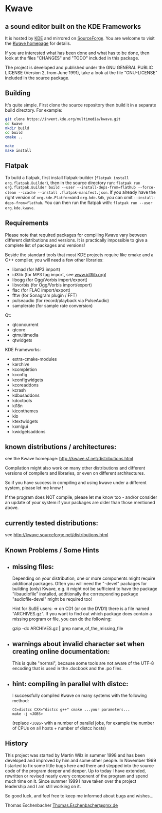 # Kwave
## a sound editor built on the KDE Frameworks

It is hosted by [KDE](https://invent.kde.org/multimedia/kwave) and
mirrored on [SourceForge](https://sourceforge.net/projects/kwave/).
You are welcome to visit the
[Kwave homepage](http://kwave.sourceforge.net) for details.

If you are interested what has been done and what has to be done, then
look at the files "CHANGES" and "TODO" included in this package.

The project is developed and published under the GNU GENERAL PUBLIC LICENSE
(Version 2, from June 1991), take a look at the file "GNU-LICENSE" included
in the source package.

## Building

It's quite simple. First clone the source repository then build it in a
separate build directory.
For example:

``` bash
git clone https://invent.kde.org/multimedia/kwave.git
cd kwave
mkdir build
cd build
cmake ..

make
make install
```

## Flatpak

To build a flatpak, first install flatpak-builder
(`flatpak install org.flatpak.Builder`), then in the source directory run:
`flatpak run org.flatpak.Builder build --user --install-deps-from=flathub --force-clean --ccache --install .flatpak-manifest.json`.
If you already have the right version of `org.kde.Platform`and `org.kde.Sdk`,
you can omit `--install-deps-from=flathub`. You can then run the flatpak with:
`flatpak run --user org.kde.kwave`.

## Requirements

Please note that required packages for compiling Kwave vary between
different distributions and versions. It is practically impossible
to give a complete list of packages and versions!

Beside the standard tools that most KDE projects require like cmake
and a C++ compiler, you will need a few other libraries:

- libmad (for MP3 import)
- id3lib (for MP3 tag import, see www.id3lib.org)
- libogg (for Ogg/Vorbis import/export)
- libvorbis (for Ogg/Vorbis import/export)
- flac (for FLAC import/export)
- fftw (for Sonagram plugin / FFT)
- pulseaudio (for record/playback via PulseAudio)
- samplerate (for sample rate conversion)

Qt:
  - qtconcurrent
  - qtcore
  - qtmultimedia
  - qtwidgets

KDE Frameworks:
  - extra-cmake-modules
  - karchive
  - kcompletion
  - kconfig
  - kconfigwidgets
  - kcoreaddons
  - kcrash
  - kdbusaddons
  - kdoctools
  - ki18n
  - kiconthemes
  - kio
  - ktextwidgets
  - kxmlgui
  - kwidgetsaddons

known distributions / architectures:
------------------------------------

see the Kwave homepage: http://kwave.sf.net/distributions.html

Compilation might also work on many other distributions and different
versions of compilers and libraries, or even on different architectures.

So if you have success in compiling and using kwave under a different system,
please let me know !

If the program does NOT compile, please let me know too - and/or consider
an update of your system if your packages are older than those mentioned
above.

currently tested distributions:
-------------------------------------------

see http://kwave.sourceforge.net/distributions.html

## Known Problems / Some Hints

* missing files:
  -------------
  Depending on your distribution, one or more components might require
  additional packages. Often you will need the "-devel" packages for
  building (only) Kwave, e.g. it might not be sufficient to have the
  package "libaudiofile" installed, additionally the corresponding package
  "audiofile-devel" might be required too!

  Hint for SuSE users:
  => on CD1 (or on the DVD1) there is a file named "ARCHIVES.gz".
     If you want to find out which package does contain a missing program or
     file, you can do the following:

     gzip -dc ARCHIVES.gz | grep name_of_the_missing_file

* warnings about invalid character set when creating online documentation:
  -----------------------------------------------------------------------
  This is quite "normal", because some tools are not aware of the
  UTF-8 encoding that is used in the .docbook and the .po files.

* hint: compiling in parallel with distcc:
  ---------------------------------------
  I successfully compiled Kwave on many systems with the following
  method:

  ```
  CC=distcc CXX="distcc g++" cmake ...your parameters...
  make -j <JOBS>
  ```

  (replace `<JOBS>` with a number of parallel jobs, for example the
   number of CPUs on all hosts + number of distcc hosts)

## History

This project was started by Martin Wilz in summer 1998 and has been
developed and improved by him and some other people. In November 1999 I started
to fix some little bugs here and there and stepped into the source code of
the program deeper and deeper. Up to today I have extended, rewritten or
revised nearly every component of the program and spend much time on it.
Since summer 1999 I have taken over the project leadership and I am still
working on it.

So good luck, and feel free to keep me informed about bugs and wishes...

   Thomas Eschenbacher <Thomas.Eschenbacher@gmx.de>

